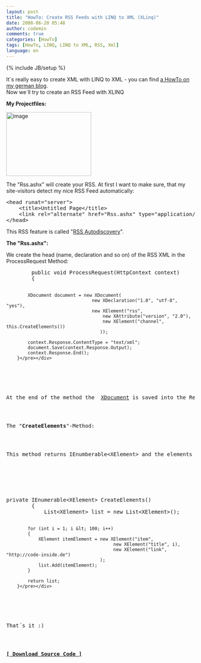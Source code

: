 ```yaml
---
layout: post
title: "HowTo: Create RSS Feeds with LINQ to XML (XLinq)"
date: 2008-06-20 05:48
author: codemin
comments: true
categories: [HowTo]
tags: [HowTo, LINQ, LINQ to XML, RSS, Xml]
language: en
---
```

{% include JB/setup %}
<p>It&#180;s really easy to create XML with LINQ to XML - you can find <a href="http://code-inside.de/blog/2008/02/28/howto-linq-to-xml-daten-schreiben/">a HowTo on my german blog</a>.     <br />Now we&#180;ll try to create an RSS Feed with XLINQ</p>  <p><strong>My Projectfiles:</strong></p>  <p><a href="http://code-inside.de/blog-in/wp-content/uploads/image27.png"><img style="border-top-width: 0px; border-left-width: 0px; border-bottom-width: 0px; border-right-width: 0px" height="171" alt="image" src="http://code-inside.de/blog-in/wp-content/uploads/image-thumb27.png" width="227" border="0" /></a> </p>  <p>The &quot;Rss.ashx&quot; will create your RSS. At first I want to make sure, that my site-visitors detect my nice RSS Feed automatically:    <br /></p>  <div class="wlWriterSmartContent" id="scid:812469c5-0cb0-4c63-8c15-c81123a09de7:c0c0a456-a1a6-4592-8a52-4ee9d7e0de23" style="padding-right: 0px; display: inline; padding-left: 0px; float: none; padding-bottom: 0px; margin: 0px; padding-top: 0px"><pre name="code" class="c#">&lt;head runat="server"&gt;
    &lt;title&gt;Untitled Page&lt;/title&gt;
    &lt;link rel="alternate" href="Rss.ashx" type="application/rss+xml" title="" id="rss" /&gt;
&lt;/head&gt;</pre></div>

<p></p>

<p>This RSS feature is called &quot;<a href="http://www.rssboard.org/rss-autodiscovery">RSS Autodiscovery</a>&quot;.</p>

<p><strong>The &quot;Rss.ashx&quot;:</strong></p>

<p>We create the head (name, declaration and so on) of the RSS XML in the ProcessRequest Method:</p>

<p></p>

<div class="wlWriterSmartContent" id="scid:812469c5-0cb0-4c63-8c15-c81123a09de7:d1392f9b-f8ff-47ee-840a-e012854da8ce" style="padding-right: 0px; display: inline; padding-left: 0px; float: none; padding-bottom: 0px; margin: 0px; padding-top: 0px"><pre name="code" class="c#">        public void ProcessRequest(HttpContext context)
        {

            XDocument document = new XDocument(
                                    new XDeclaration("1.0", "utf-8", "yes"),
                                    new XElement("rss",
                                        new XAttribute("version", "2.0"),
                                        new XElement("channel", this.CreateElements())
                                       ));

            context.Response.ContentType = "text/xml";
            document.Save(context.Response.Output);
            context.Response.End();
        }</pre></div>

<p></p>

<p>At the end of the method the&#160; <a href="http://msdn.microsoft.com/en-us/library/system.xml.linq.xdocument.aspx">XDocument</a> is saved into the Response.Output. Your RSS items are created in the &quot;<strong>CreateElements</strong>&quot; Method.</p>

<p>The &quot;<strong>CreateElements</strong>&quot;-Method:</p>

<p>This method returns IEnumberable&lt;XElement&gt; and the elements will be appended the channel-Element (which is created in the ProcessRequest-Method):</p>

<p></p>

<div class="wlWriterSmartContent" id="scid:812469c5-0cb0-4c63-8c15-c81123a09de7:7dd90de0-4ead-49a7-8870-9405b21dbccb" style="padding-right: 0px; display: inline; padding-left: 0px; float: none; padding-bottom: 0px; margin: 0px; padding-top: 0px"><pre name="code" class="c#">private IEnumerable&lt;XElement&gt; CreateElements()
        {
            List&lt;XElement&gt; list = new List&lt;XElement&gt;();

            for (int i = 1; i &lt; 100; i++)
            {
                XElement itemElement = new XElement("item",
                                            new XElement("title", i),
                                            new XElement("link", "http://code-inside.de")
                                       );
                list.Add(itemElement);
            }

            return list;
        }</pre></div>

<p></p>

<p>That&#180;s it :)</p>

<p><strong><a href="http://code-inside.de/files/democode/xlinqrss/xlinqrss.zip">[ Download Source Code ]</a></strong></p>
